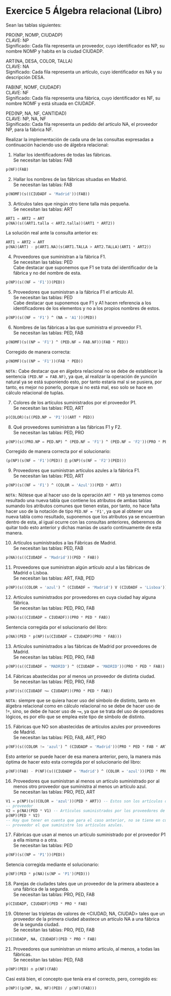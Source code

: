 # Exercice 5 Álgebra relacional (Libro)

Sean las tablas siguientes:

PRO(NP, NOMP, CIUDADP)\
CLAVE: NP\
Significado: Cada fila representa un proveedor, cuyo identificador es NP, su nombre NOMP y habita en la ciudad CIUDADP.

ART(NA, DESA, COLOR, TALLA)\
CLAVE: NA\
Significado: Cada fila representa un artículo, cuyo identificador es NA y su descripción DESA.

FAB(NF, NOMF, CIUDADF)\
CLAVE: NF\
Significado: Cada fila representa una fábrica, cuyo identificador es NF, su nombre NOMF y está situada en CIUDADF.

PED(NP, NA, NF, CANTIDAD)\
CLAVE: NP, NA, NF\
Significado: Cada fila representa un pedido del artículo NA, el proveedor NP, para la fábrica NF.

Realizar la implementación de cada una de las consultas expresadas a continuación haciendo uso de álgebra relacional:

1) Hallar los identificadores de todas las fábricas.\
Se necesitan las tablas: FAB
```sql
p(NF)(FAB)
```

2) Hallar los nombres de las fábricas situadas en Madrid.\
Se necesitan las tablas: FAB
```sql
p(NOMF)(s((CIUDADF = 'Madrid'))(FAB))
```

3) Artículos tales que ningún otro tiene talla más pequeña.\
Se necesitan las tablas: ART
```sql
ART1 = ART2 = ART
p(NA)(s((ART1.talla < ART2.talla))(ART1 * ART2))
```

La solución real ante la consulta anterior es:
```sql
ART1 = ART2 = ART
p(NA)(ART) - p(ART1.NA)(s(ART1.TALLA > ART2.TALLA)(ART1 * ART2))
```

4) Proveedores que suministran a la fábrica F1.\
Se necesitan las tablas: PED\
Cabe destacar que suponemos que F1 se trata del identificador de la fábrica y no del nombre de esta.
```sql
p(NP)(s((NF = 'F1'))(PED))
```

5) Proveedores que suministran a la fábrica F1 el artículo A1.\
Se necesitan las tablas: PED\
Cabe destacar que suponemos que F1 y A1 hacen referencia a los identificadores de los elementos y no a los propios
nombres de estos.
```sql
p(NP)(s((NF = 'F1') ^ (NA = 'A1'))(PED))
```

6) Nombres de las fábricas a las que suministra el proveedor F1.\
Se necesitan las tablas: PED, FAB
```sql
p(NOMF)(s((NP = 'F1') ^ (PED.NF = FAB.NF))(FAB * PED))
```

Corregido de manera correcta:
```sql
p(NOMF)(s((NP = 'F1'))(FAB * PED))
```

`NOTA:` Cabe destacar que en álgebra relacional no se debe de establecer la sentencia `(PED.NF = FAB.NF)`, ya que,
al realizar la operación de yunción natural ya se está suponiendo esto, por tanto estaría mal si se pusiera, por
tanto, es mejor no ponerlo, porque si no está mal, eso solo se hace en cálculo relacional de tuplas.

7) Colores de los artículos suministrados por el proveedor P1.\
Se necesitan las tablas: PED, ART
```sql
p(COLOR)(s((PED.NP = 'P1'))(ART * PED))
```

8) Qué proveedores suministran a las fábricas F1 y F2.\
Se necesitan las tablas: PED, PRO
```sql
p(NP)(s((PRO.NP = PED.NP) ^ (PED.NF = 'F1') ^ (PED.NF = 'F2'))(PRO * PED))
```

Corregido de manera correcta por el solucionario:
```sql
(p(NP)(s(NF = 'F1')(PED)) ⋂ p(NP)(s(NF = 'F2')(PED)))
```

9) Proveedores que suministran artículos azules a la fábrica F1.\
Se necesitan las tablas: PED, ART
```sql
p(NP)(s((NF = 'F1') ^ (COLOR = 'Azul'))(PED * ART))
```

`NOTA:` Nótese que al hacer uso de la operación `ART * PED` ya tenemos como resultado una nueva tabla que contiene
los atributos de ambas tablas sumando los atributos comunes que tienen estas, por tanto, no hace falta hacer uso
de la notación de tipo `PED.NF = 'F1'`, ya que al obtener una nueva tabla como resultado, suponemos que los atributos
ya se encuentran dentro de esta, al igual ocurre con las consultas anteriores, deberemos de quitar todo esto
anterior y dichas manías de usarlo continuamente de esta manera.

10) Artículos suministrados a las Fábricas de Madrid.\
Se necesitan las tablas: PED, FAB
```sql
p(NA)(s((CIUDADF = 'Madrid'))(PED * FAB))
```

11) Proveedores que suministran algún artículo azul a las fábricas de Madrid o Lisboa.\
Se necesitan las tablas: ART, FAB, PED
```sql
p(NP)(s((COLOR = 'azul') ^ (CIUDADF = 'Madrid') V (CIUDADF = 'Lisboa'))(ART * FAB * PED))
```

12) Artículos suministrados por proveedores en cuya ciudad hay alguna fábrica.\
Se necesitan las tablas: PED, PRO, FAB
```sql
p(NA)(s((CIUDADP = CIUDADF))(PRO * PED * FAB))
```

Sentencia corregida por el solucionario del libro:
```sql
p(NA)(PED * p(NP)(s(CIUDADF = CIUDADP)(PRO * FAB)))
```

13) Artículos suministrados a las fábricas de Madrid por proveedores de Madrid.\
Se necesitan las tablas: PED, PRO, FAB
```sql
p(NP)(s((CIUDADF = 'MADRID') ^ (CIUDADP = 'MADRID'))(PRO * PED * FAB))
```

14) Fábricas abastecidas por al menos un proveedor de distinta ciudad.\
Se necesitan las tablas: PED, PRO, FAB
```sql
p(NF)(s((CIUDADF ¬= CIUDADP))(PRO * PED * FAB))
```

`NOTA:` siempre que se quiera hacer uso del símbolo de distinto, tanto en álgebra relacional como en cálculo
relacional no se debe de hacer uso de !=, sino, se debe de hacer uso de `¬=`, ya que se trata del uso 
de operadores lógicos, es por ello que se emplea este tipo de símbolo de distinto.

15) Fábricas que NO son abastecidas de artículos azules por proveedores de Madrid.\
Se necesitan las tablas: PED, FAB, ART, PRO
```sql
p(NF)(s((COLOR != 'azul') ^ (CIUDADP = 'Madrid'))(PRO * PED * FAB * ART))
```

Esto anterior se puede hacer de esa manera anterior, pero, la manera más óptima de hacer esto esta corregida
por el solucionario del libro:
```sql
p(NF)(FAB) - P(NF)(s((CIUDADP = 'Madrid') ^ (COLOR = 'azul'))(PED * PRO * ART))
```

16) Proveedores que suministran al menos un artículo suministrado por al menos otro proveedor que suministra al 
menos un artículo azul.\
Se necesitan las tablas: PRO, PED, ART
```sql
V1 = p(NP)(s((COLOR = 'azul'))(PED * ART)) -- Estos son los artículos de color azul suministrados por al menos un 
-- proveedor
V2 = p(NA)(PED * V1) -- Artículos suministrados por los proveedores de artículos azules
p(NP)(PED * V2)
-- Hay que tener en cuenta que para el caso anterior, no se tiene en cuenta el hecho de que puede ser el propio
-- proveedor el que suministre los artículos azules.
```

17) Fábricas que usan al menos un artículo suministrado por el proveedor P1 a ella misma o a otra.\
Se necesitan las tablas: PED
```sql
p(NF)(s((NP = 'P1'))(PED))
```

Setencia corregida mediante el solucionario:
```sql
p(NF)(PED * p(NA)(s(NP = 'P1')(PED)))
```

18) Parejas de ciudades tales que un proveedor de la primera abastece a una fábrica de la
segunda.\
Se necesitan las tablas: PRO, PED, FAB
```sql
p(CIUDADP, CIUDADF)(PED * PRO * FAB)
```

19) Obtener las tripletas de valores de <CIUDAD, NA, CIUDAD> tales que un proveedor de la primera ciudad
abastece un artículo NA a una fábrica de la segunda ciudad.\
Se necesitan las tablas: PRO, PED, FAB
```sql
p(CIUDADP, NA, CIUDADF)(PED * PRO * FAB)
```

21) Proveedores que suministran un mismo artículo, al menos, a todas las fábricas.\
Se necesitan las tablas: PED, FAB
```sql
p(NP)(PED) ∩ p(NF)(FAB)
```

Casi está bien, el concepto que tenía era el correcto, pero, corregido es:
```sql
p(NP)((p(NP, NA, NF)(PED) / p(NF)(FAB)))
```